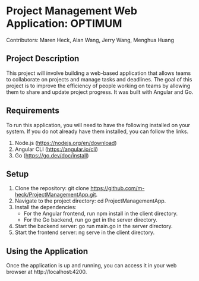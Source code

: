 # Project Management Web Application: OPTIMUM
Contributors: Maren Heck, Alan Wang, Jerry Wang, Menghua Huang

## Project Description
This project will involve building a web-based application that allows teams to collaborate on projects and manage tasks and deadlines. The goal of this project is to improve the efficiency of people working on teams by allowing them to share and update project progress. It was built with Angular and Go.

## Requirements
To run this application, you will need to have the following installed on your system. If you do not already have them installed, you can follow the links.
1. Node.js (https://nodejs.org/en/download)
3. Angular CLI (https://angular.io/cli)
4. Go (https://go.dev/doc/install)

## Setup
1. Clone the repository: git clone https://github.com/m-heck/ProjectManagementApp.git.
2. Navigate to the project directory: cd ProjectManagementApp.
3. Install the dependencies:
    * For the Angular frontend, run npm install in the client directory.
    * For the Go backend, run go get in the server directory.
4. Start the backend server: go run main.go in the server directory.
5. Start the frontend server: ng serve in the client directory.

## Using the Application
Once the application is up and running, you can access it in your web browser at http://localhost:4200.
